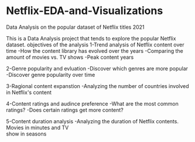 # Netflix-EDA-and-Visualizations
Data Analysis on the popular dataset of Netflix titles 2021

This is a Data Analysis project that tends to explore the popular Netflix dataset.
objectives of the analysis
1-Trend analysis of Netflix content over time
  -How the content library has evolved over the years
  -Comparing the amount of movies vs. TV shows 
  -Peak content years
  
2-Genre popularity and evluation 
  -Discover which genres are more popular
  -Discover genre popularity over time
  
3-Ragional content expanstion 
  -Analyzing the number of countries involved in Netflix's content
  
4-Content ratings and audince preference 
  -What are the most common ratings?
  -Does certain ratings get more content?
  
5-Content duration analysis
  -Analyzing the duration of Netflix contents. Movies in minutes and TV     
   show in seasons 

